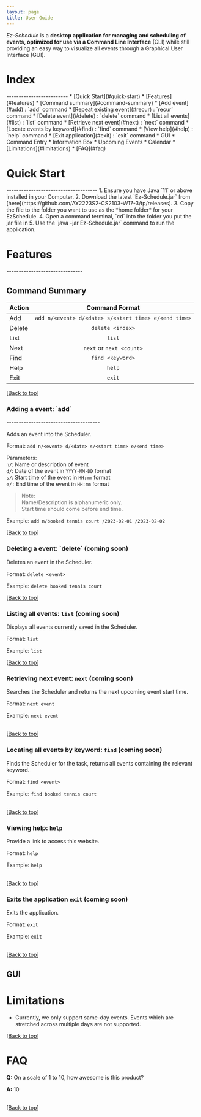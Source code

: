 ```yaml
---
layout: page
title: User Guide
---
```


_Ez-Schedule_ is a **desktop application for managing and scheduling of events, optimized for use via a Command Line
Interface** (CLI) while still providing an easy way to visualize all events through a Graphical User Interface (GUI).

<h1 id="index">Index</h1>
-------------------------
* [Quick Start](#quick-start)
* [Features](#features)
  * [Command summary](#command-summary)
    * [Add event](#add) : `add` command
    * [Repeat existing event](#recur) : `recur` command
    * [Delete event](#delete) : `delete` command
    * [List all events](#list) : `list` command
    * [Retrieve next event](#next) : `next` command
    * [Locate events by keyword](#find) : `find` command
    * [View help](#help) : `help` command
    * [Exit application](#exit) : `exit` command
  * GUI
    * Command Entry
    * Information Box
    * Upcoming Events
    * Calendar
* [Limitations](#limitations)
* [FAQ](#faq)


<h1 id="quick-start">Quick Start</h1>
-------------------------------------
1. Ensure you have Java `11` or above installed in your Computer.
2. Download the latest `Ez-Schedule.jar` from [here](https://github.com/AY2223S2-CS2103-W17-3/tp/releases).
3. Copy the file to the folder you want to use as the *home folder* for your EzSchedule.
4. Open a command terminal, `cd` into the folder you put the jar file in
5. Use the `java -jar Ez-Schedule.jar` command to run the application.


<h1 id="features">Features</h1>
-------------------------------

<h2 id="command-summary">Command Summary</h2>

| Action |                    Command Format                    |
|:-------|:----------------------------------------------------:|
 | Add    | `add n/<event> d/<date> s/<start time> e/<end time>` |
| Delete |                   `delete <index>`                   |
| List   |                        `list`                        |
| Next   |               `next` or `next <count>`               |
| Find   |                   `find <keyword>`                   |
| Help   |                        `help`                        |
| Exit   |                        `exit`                        |
[[Back to top](#index)]

<h3 id="add">Adding a event: `add`</h3>
 --------------------------------------

Adds an event into the Scheduler.

Format: `add n/<event> d/<date> s/<start time> e/<end time>`

Parameters:  
`n/`: Name or description of event  
`d/`: Date of the event in `YYYY-MM-DD` format  
`s/`: Start time of the event in `HH:mm` format  
`e/:` End time of the event in `HH:mm` format

> Note:  
> Name/Description is alphanumeric only.  
> Start time should come before end time.

Example: `add n/booked tennis court /2023-02-01 /2023-02-02`

[[Back to top](#index)]



<h3 id="delete">Deleting a event: `delete` (coming soon)</h3>

Deletes an event in the Scheduler.

Format: `delete <event>`

Example: `delete booked tennis court `

[[Back to top](#index)]



### Listing all events: `list` (coming soon)

Displays all events currently saved in the Scheduler.

Format: `list`

Example: `list`

[[Back to top](#index)]

### Retrieving next event: `next` (coming soon)

Searches the Scheduler and returns the next upcoming event start time.

Format: `next event`

Example: `next event`<br><br>

[[Back to top](#index)]



### Locating all events by keyword: `find` (coming soon)

Finds the Scheduler for the task, returns all events containing the relevant keyword.

Format: `find <event>`

Example: `find booked tennis court`<br><br>

[[Back to top](#index)]



### Viewing help: `help`

Provide a link to access this website.

Format: `help`

Example: `help`<br><br>

[[Back to top](#index)]


### Exits the application `exit` (coming soon)

Exits the application.

Format: `exit`

Example: `exit`<br><br>

[[Back to top](#index)]


## GUI

# Limitations
* Currently, we only support same-day events.
  Events which are stretched across multiple days are not supported.

[[Back to top](#index)]

# FAQ

**Q:** On a scale of 1 to 10, how awesome is this product?

**A:** 10<br><br>

[[Back to top](#index)]